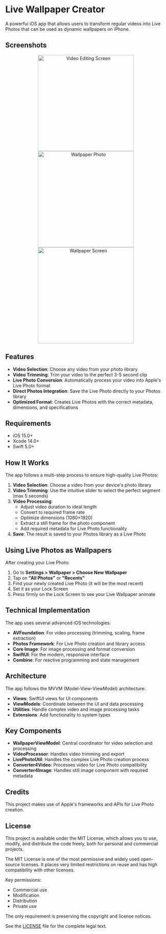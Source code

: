 # Live Wallpaper Creator

A powerful iOS app that allows users to transform regular videos into Live Photos that can be used as dynamic wallpapers on iPhone.

## Screenshots

<p align="center">
  <img src="https://github.com/user-attachments/assets/d79fdb54-aef5-4e4f-b68f-6e5eee6769b3" width="300" alt="Video Editing Screen">
  <img src="https://github.com/user-attachments/assets/8c49c62f-522a-4c04-a2e2-d1af478d393e" width="300" alt="Wallpaper Photo">
   <img src="https://github.com/user-attachments/assets/1a4666c3-6550-4a9f-a73d-0b67a43d28e7" width="300" alt="Wallpaper Screen">
</p>

## Features

- **Video Selection**: Choose any video from your photo library
- **Video Trimming**: Trim your video to the perfect 3-5 second clip
- **Live Photo Conversion**: Automatically process your video into Apple's Live Photo format
- **Direct Photos Integration**: Save the Live Photo directly to your Photos library
- **Optimized Format**: Creates Live Photos with the correct metadata, dimensions, and specifications

## Requirements

- iOS 15.0+
- Xcode 14.0+
- Swift 5.0+

## How It Works

The app follows a multi-step process to ensure high-quality Live Photos:

1. **Video Selection**: Choose a video from your device's photo library
2. **Video Trimming**: Use the intuitive slider to select the perfect segment (max 5 seconds)
3. **Video Processing**:
   - Adjust video duration to ideal length
   - Convert to required frame rate
   - Optimize dimensions (1080×1920)
   - Extract a still frame for the photo component
   - Add required metadata for Live Photo functionality
4. **Save**: The result is saved to your Photos library as a Live Photo

## Using Live Photos as Wallpapers

After creating your Live Photo:

1. Go to **Settings > Wallpaper > Choose New Wallpaper**
2. Tap on **"All Photos"** or **"Recents"**
3. Find your newly created Live Photo (it will be the most recent)
4. Set it as your Lock Screen
5. Press firmly on the Lock Screen to see your Live Wallpaper animate

## Technical Implementation

The app uses several advanced iOS technologies:

- **AVFoundation**: For video processing (trimming, scaling, frame extraction)
- **Photos Framework**: For Live Photo creation and library access
- **Core Image**: For image processing and format conversion
- **SwiftUI**: For the modern, responsive interface
- **Combine**: For reactive programming and state management

## Architecture

The app follows the MVVM (Model-View-ViewModel) architecture:

- **Views**: SwiftUI views for UI components
- **ViewModels**: Coordinate between the UI and data processing
- **Utilities**: Handle complex video and image processing tasks
- **Extensions**: Add functionality to system types

## Key Components

- **WallpaperViewModel**: Central coordinator for video selection and processing
- **VideoProcessor**: Handles video trimming and export
- **LivePhotoUtil**: Handles the complex Live Photo creation process
- **Converter4Video**: Processes video for Live Photo compatibility
- **Converter4Image**: Handles still image component with required metadata

## Credits

This project makes use of Apple's frameworks and APIs for Live Photo creation. 

## License

This project is available under the MIT License, which allows you to use, modify, and distribute the code freely, both for personal and commercial projects. 

The MIT License is one of the most permissive and widely used open-source licenses. It places very limited restrictions on reuse and has high compatibility with other licenses.

Key permissions:
- Commercial use
- Modification
- Distribution
- Private use

The only requirement is preserving the copyright and license notices.

See the [LICENSE](LICENSE) file for the complete legal text.
